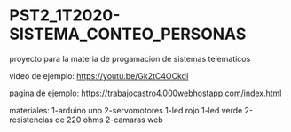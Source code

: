 # PST2_1T2020-SISTEMA_CONTEO_PERSONAS
proyecto para la materia de progamacion de sistemas telematicos

video de ejemplo: https://youtu.be/Gk2tC4OCkdI 

pagina de ejemplo: https://trabajocastro4.000webhostapp.com/index.html

materiales: 
1-arduino uno
2-servomotores
1-led rojo 
1-led verde 
2-resistencias de 220 ohms 
2-camaras web
